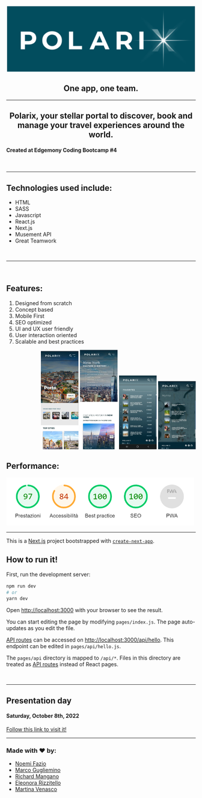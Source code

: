<div align="center">
  <img src="./public/logo_readme.png" alt="polarix" width=500/>
</div>

<h2 style="text-align: center;">One app, one team.</h2>

<hr>

<h2 style="text-align: center;">Polarix, your stellar portal to discover, book and manage your
    travel experiences around the world. </h2>

<h4 {align="center"}> Created at Edgemony Coding Bootcamp #4 </h4>


<br>

<hr>

<h2>Technologies used include:</h2>
  <ul>
    <li>HTML</li>
    <li>SASS</li>
    <li>Javascript</li>
    <li>React.js</li>
    <li>Next.js</li>
    <li>Musement API</li>
    <li>Great Teamwork</li>
  </ul>

<br>
<hr>

<!-- <img {align="right"} src="./public/mobile2.jpeg" alt="less-than-3" width=150/> -->

<br>

<h2>Features:</h2>
<ol>
  <li>Designed from scratch</li>
  <li>Concept based</li>
  <li>Mobile First</li>
  <li>SEO optimized</li>
  <li>UI and UX user friendly</li>
  <li>User interaction oriented</li>
  <li>Scalable and best practices</li>
</ol>


  <p align="right">
    <img src="./public/Polarix-home.jpg" alt="Polarix" width=100px/>
    <img src="./public/Polarix-activity.jpg" alt="Polarix" width=100px/>
    <img src="./public/Polarix-favourites.jpg" alt="Polarix" width=100px />
    <img src="./public/Polarix-mytrip.jpg" alt="Polarix" width=100px/>
</p>

<h2>Performance:</h2>
<img src="./public/performance.png" alt="performance" width=500 />

<br>
<hr>

This is a [Next.js](https://nextjs.org/) project bootstrapped with [`create-next-app`](https://github.com/vercel/next.js/tree/canary/packages/create-next-app).

## How to run it!

First, run the development server:

```bash
npm run dev
# or
yarn dev
```

Open [http://localhost:3000](http://localhost:3000) with your browser to see the result.

You can start editing the page by modifying `pages/index.js`. The page auto-updates as you edit the file.

[API routes](https://nextjs.org/docs/api-routes/introduction) can be accessed on [http://localhost:3000/api/hello](http://localhost:3000/api/hello). This endpoint can be edited in `pages/api/hello.js`.

The `pages/api` directory is mapped to `/api/*`. Files in this directory are treated as [API routes](https://nextjs.org/docs/api-routes/introduction) instead of React pages.

<br>
<hr>

## Presentation day

<h4>Saturday, October 8th, 2022</h4>
<a href="https://project-north.vercel.app/">Follow this link to visit it!</a>
<hr>
<h3>Made with ❤️ by:</h3>
<ul>
  <li>
    <a href="https://www.linkedin.com/in/noemi-fazio/">
        Noemi Fazio
    </a>
  </li>
  <li>
    <a href="https://www.linkedin.com/in/marco-guglielmino/">
      Marco Gugliemino
    </a>
  </li>
  <li>
    <a href="https://www.linkedin.com/in/drichard-mangano/">
      Richard Mangano
    </a>
  </li>
  <li>
    <a href="https://www.linkedin.com/in/eleonora-rizzitello/">
      Eleonora Rizzitello
    </a>
  </li>
  <li>
    <a href="https://www.linkedin.com/in/martina-venasco/">
      Martina Venasco
    </a>
  </li>
</ul>

</h4>
